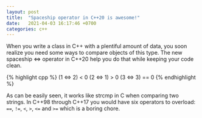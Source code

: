 ```yaml
---
layout: post
title:  "Spaceship operator in C++20 is awesome!"
date:   2021-04-03 16:17:46 +0700
categories: c++
---
```

When you write a class in C++ with a plentiful amount of data, you soon realize you need some ways to compare objects of
this type. The new spaceship <=> operator in C++20 help you do that while keeping your code clean.

{% highlight cpp %}
(1 <=> 2) < 0
(2 <=> 1) > 0
(3 <=> 3) == 0
{% endhighlight %}

As can be easily seen, it works like strcmp in C when comparing two strings. In C++98 through C++17 you would have six operators to
overload: `==`, `!=`, `<`, `>`, `<=` and `>=` which is a boring chore.

